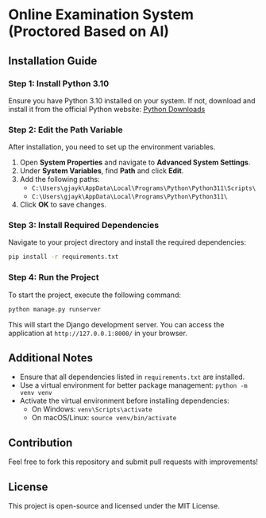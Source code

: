 # Online Examination System (Proctored Based on AI)

## Installation Guide

### Step 1: Install Python 3.10
Ensure you have Python 3.10 installed on your system. If not, download and install it from the official Python website: [Python Downloads](https://www.python.org/downloads/)

### Step 2: Edit the Path Variable
After installation, you need to set up the environment variables.

1. Open **System Properties** and navigate to **Advanced System Settings**.
2. Under **System Variables**, find **Path** and click **Edit**.
3. Add the following paths:
   - `C:\Users\gjayk\AppData\Local\Programs\Python\Python311\Scripts\`
   - `C:\Users\gjayk\AppData\Local\Programs\Python\Python311\`
4. Click **OK** to save changes.

### Step 3: Install Required Dependencies
Navigate to your project directory and install the required dependencies:

```bash
pip install -r requirements.txt
```

### Step 4: Run the Project
To start the project, execute the following command:

```bash
python manage.py runserver
```

This will start the Django development server. You can access the application at `http://127.0.0.1:8000/` in your browser.

## Additional Notes
- Ensure that all dependencies listed in `requirements.txt` are installed.
- Use a virtual environment for better package management: `python -m venv venv`
- Activate the virtual environment before installing dependencies:
  - On Windows: `venv\Scripts\activate`
  - On macOS/Linux: `source venv/bin/activate`

## Contribution
Feel free to fork this repository and submit pull requests with improvements!

## License
This project is open-source and licensed under the MIT License.

